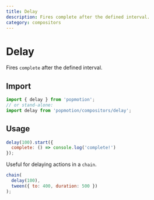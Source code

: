 ```yaml
---
title: Delay
description: Fires complete after the defined interval.
category: compositors
---
```


# Delay

Fires `complete` after the defined interval.

## Import

```javascript
import { delay } from 'popmotion';
// or stand-alone:
import delay from 'popmotion/compositors/delay';
```

## Usage

```javascript
delay(100).start({
  complete: () => console.log('complete!')
});
```

Useful for delaying actions in a `chain`.

```javascript
chain(
  delay(100),
  tween({ to: 400, duration: 500 })
);
```
